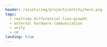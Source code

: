 ```yaml
---
header: /assets/img/projects/entity/hero.png
tags:
  - realtime differential-line-growth
  - external hardware communication
  - unity
  - c#
landing: true
---
```

